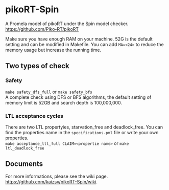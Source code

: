# pikoRT-Spin
A Promela model of pikoRT under the Spin model checker. https://github.com/Piko-RT/pikoRT

Make sure you have enough RAM on your machine. 52G is the default setting and can be modified in Makefile. You can add `MA=<24>` to reduce the memory usage but increase the running time.

## Two types of check
### Safety
```make safety_dfs_full``` or ```make safety_bfs``` <br />
A complete check using DFS or BFS algorithms, the default setting of memory limit is 52GB and search depth is 100,000,000.

### LTL acceptance cycles
There are two LTL propertyies, starvation_free and deadlock_free. You can find the properties name in the ```specifications.pml``` file or write your own properties. <br />
```make acceptance_ltl_full CLAIM=<propertie name>``` or ```make ltl_deadlock_free```

## Documents
For more informations, please see the wiki page. https://github.com/kaizsv/pikoRT-Spin/wiki.
